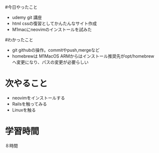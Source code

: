 #今日やったこと
- udemy git 講座
- html cssの復習としてかんたんなサイト作成
- M1macにneovimのインストールを試みた

#わかったこと
- git githubの操作。commitやpush,mergeなど
- homebrewは M1MacOS ARMからはインストール推奨先がopt/homebrewへ変更になり、パスの変更が必要らしい
# 次やること
- neovimをインストールする
- Railsを触ってみる
- Linuxを触る
# 学習時間
８時間

